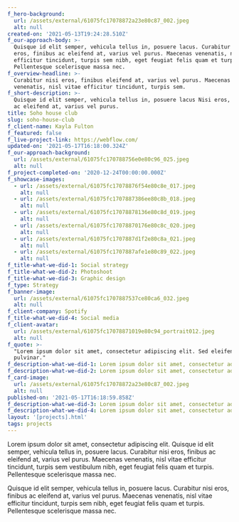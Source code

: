 ```yaml
---
f_hero-background:
  url: /assets/external/61075fc17078872a23e80c87_002.jpeg
  alt: null
created-on: '2021-05-13T19:24:28.510Z'
f_our-approach-body: >-
  Quisque id elit semper, vehicula tellus in, posuere lacus. Curabitur nisi
  eros, finibus ac eleifend at, varius vel purus. Maecenas venenatis, nisl vitae
  efficitur tincidunt, turpis sem nibh, eget feugiat felis quam et turpis.
  Pellentesque scelerisque massa nec.
f_overview-headline: >-
  Curabitur nisi eros, finibus eleifend at, varius vel purus. Maecenas
  venenatis, nisl vitae efficitur tincidunt, turpis sem.
f_short-description: >-
  Quisque id elit semper, vehicula tellus in, posuere lacus Nisi eros, finibus
  ac eleifend at, varius vel purus.
title: Soho house club
slug: soho-house-club
f_client-name: Kayla Fulton
f_featured: false
f_live-project-link: https://webflow.com/
updated-on: '2021-05-17T16:18:00.324Z'
f_our-approach-background:
  url: /assets/external/61075fc170788756e0e80c96_025.jpeg
  alt: null
f_project-completed-on: '2020-12-24T00:00:00.000Z'
f_showcase-images:
  - url: /assets/external/61075fc17078876f54e80c8e_017.jpeg
    alt: null
  - url: /assets/external/61075fc1707887386ee80c8b_018.jpeg
    alt: null
  - url: /assets/external/61075fc17078878136e80c8d_019.jpeg
    alt: null
  - url: /assets/external/61075fc17078870176e80c8c_020.jpeg
    alt: null
  - url: /assets/external/61075fc1707887d1f2e80c8a_021.jpeg
    alt: null
  - url: /assets/external/61075fc1707887afe1e80c89_022.jpeg
    alt: null
f_title-what-we-did-1: Social strategy
f_title-what-we-did-2: Photoshoot
f_title-what-we-did-3: Graphic design
f_type: Strategy
f_banner-image:
  url: /assets/external/61075fc1707887537ce80ca6_032.jpeg
  alt: null
f_client-company: Spotify
f_title-what-we-did-4: Social media
f_client-avatar:
  url: /assets/external/61075fc17078871019e80c94_portrait012.jpeg
  alt: null
f_quote: >-
  "Lorem ipsum dolor sit amet, consectetur adipiscing elit. Sed eleifend neque
  pulvinar."
f_description-what-we-did-1: Lorem ipsum dolor sit amet, consectetur adipiscing elit.
f_description-what-we-did-2: Lorem ipsum dolor sit amet, consectetur adipiscing elit.
f_card-image:
  url: /assets/external/61075fc17078872a23e80c87_002.jpeg
  alt: null
published-on: '2021-05-17T16:18:59.858Z'
f_description-what-we-did-3: Lorem ipsum dolor sit amet, consectetur adipiscing elit.
f_description-what-we-did-4: Lorem ipsum dolor sit amet, consectetur adipiscing elit.
layout: '[projects].html'
tags: projects
---
```


Lorem ipsum dolor sit amet, consectetur adipiscing elit. Quisque id elit semper, vehicula tellus in, posuere lacus. Curabitur nisi eros, finibus ac eleifend at, varius vel purus. Maecenas venenatis, nisl vitae efficitur tincidunt, turpis sem vestibulum nibh, eget feugiat felis quam et turpis. Pellentesque scelerisque massa nec.  
  
Quisque id elit semper, vehicula tellus in, posuere lacus. Curabitur nisi eros, finibus ac eleifend at, varius vel purus. Maecenas venenatis, nisl vitae efficitur tincidunt, turpis sem nibh, eget feugiat felis quam et turpis. Pellentesque scelerisque massa nec.
